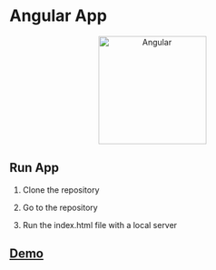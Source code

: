 # Angular App

<p align="center">
    <img src="http://pycolors.com/v2/angular.png" alt="Angular" width="190" height="190"/>
</p>

## Run App 

1. Clone the repository

2. Go to the repository

3. Run the index.html file with a local server

## [Demo](http://pycolors.com/v2/angular-app)
